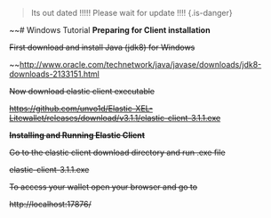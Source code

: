 <!-- TITLE: Windows Tutorial -->
<!-- SUBTITLE: A quick summary of Windows Tutorial -->

>Its out dated !!!!! 
>Please wait for update !!!!
>{.is-danger}

~~# Windows Tutorial
**Preparing for Client installation**

~~First download and install Java (jdk8) for Windows~~



~~http://www.oracle.com/technetwork/java/javase/downloads/jdk8-downloads-2133151.html


~~Now download elastic client executable~~



~~https://github.com/unvo1d/Elastic-XEL-Litewallet/releases/download/v3.1.1/elastic-client-3.1.1.exe~~


~~**Installing and Running Elastic Client**~~


~~Go to the elastic client download directory and run .exe file~~



~~elastic-client-3.1.1.exe~~


~~To access your wallet open your browser and go to~~



~~http://localhost:17876/~~
